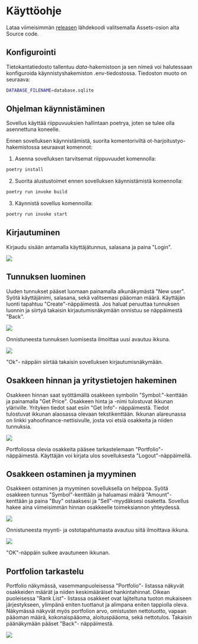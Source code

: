 # Käyttöohje

Lataa viimeisimmän [releasen](https://github.com/JanneKarki/ot-harjoitustyo/releases/tag/Loppupalautus) lähdekoodi valitsemalla Assets-osion alta Source code.

## Konfigurointi

Tietokantatiedosto tallentuu _data_-hakemistoon ja sen nimeä voi halutessaan konfiguroida käynnistyshakemiston .env-tiedostossa. Tiedoston muoto on seuraava:
```bash
DATABASE_FILENAME=database.sqlite
```

## Ohjelman käynnistäminen

Sovellus käyttää riippuvuuksien hallintaan poetrya, joten se tulee olla asennettuna koneelle.

Ennen sovelluksen käynnistämistä, suorita komentoriviltä ot-harjoitustyo-hakemistossa seuraavat komennot:

1. Asenna sovelluksen tarvitsemat riippuvuudet komennolla:
```bash
poetry install
```
2. Suorita alustustoimet ennen sovelluksen käynnistämistä komennolla:
```bash
poetry run invoke build
```
3. Käynnistä sovellus komennoilla:

```bash
poetry run invoke start
```

## Kirjautuminen

Kirjaudu sisään antamalla käyttäjätunnus, salasana ja paina "Login".


![](./kuvat/kayttoohjeen_kuvat/login_user_view.png)

## Tunnuksen luominen
Uuden tunnukset pääset luomaan painamalla alkunäkymästä "New user". Syötä käyttäjänimi, salasana, sekä valitsemasi pääoman määrä. Käyttäjän luonti tapahtuu "Create"-näppäimestä. Jos haluat peruuttaa tunnuksen luonnin ja siirtyä takaisin kirjautumisnäkymään onnistuu se näppäimestä "Back". 

![](./kuvat/kayttoohjeen_kuvat/create_user_view.png)

Onnistuneesta tunnuksen luomisesta ilmoittaa uusi avautuu ikkuna.

![](./kuvat/kayttoohjeen_kuvat/User_created_ok.png)

"Ok"- näppäin siirtää takaisin sovelluksen kirjautumisnäkymään.


## Osakkeen hinnan ja yritystietojen hakeminen

Osakkeen hinnan saat syöttämällä osakkeen symbolin "Symbol:"-kenttään ja painamalla "Get Price". Osakkeen hinta ja -nimi tulostuvat ikkunan yläriville. Yrityken tiedot saat esiin "Get Info"- näppäimestä. Tiedot tulostuvat ikkunan alaosassa olevaan tekstikenttään. Ikkunan alareunassa on linkki yahoofinance-nettisivulle, josta voi etsiä osakkeita ja niiden tunnuksia.

![](./kuvat/kayttoohjeen_kuvat/action_view.png)


Portfoliossa olevia osakkeita pääsee tarkastelemaan "Portfolio"- näppäimestä. Käyttäjän voi kirjata ulos sovelluksesta "Logout"-näppäimellä.
  
## Osakkeen ostaminen ja myyminen

Osakkeen ostaminen ja myyminen sovelluksella on helppoa. Syötä osakkeen tunnus "Symbol"-kenttään ja haluamasi määrä "Amount"- kenttään ja paina "Buy" ostaaksesi ja "Sell"-myydäksesi osaketta. Sovellus hakee aina viimeisimmän hinnan osakkeelle toimeksiannon yhteydessä. 

![](./kuvat/kayttoohjeen_kuvat/buy_view.png)

Onnistuneesta myynti- ja ostotapahtumasta avautuu siitä ilmoittava ikkuna.


![](./kuvat/kayttoohjeen_kuvat/success_view.png)

"OK"-näppäin sulkee avautuneen ikkunan.


## Portfolion tarkastelu

Portfolio näkymässä, vasemmanpuoleisessa "Portfolio"- listassa näkyvät osakkeiden määrät ja niiden keskimääräiset hankintahinnat. Oikean puoleisessa "Rank List"- listassa osakkeet ovat lajiteltuna tuoton mukaiseen järjestykseen, ylimpänä eniten tuottanut ja alimpana eniten tappiolla oleva. Näkymässä näkyvät myös portfolion arvo, omistusten nettotuotto, vapaan pääoman määrä, kokonaispääoma, aloituspääoma, sekä nettotulos. Takaisin päänäkymään pääset "Back"- näppäimestä.

  
![](./kuvat/kayttoohjeen_kuvat/portfolio_view3.png)




